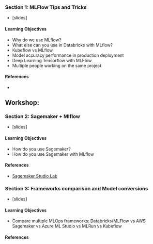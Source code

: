 ### Section 1:  MLFlow Tips and Tricks 
* [slides]

#### Learning Objectives

* Why do we use MLflow?
* What else can you use in Databricks with MLflow?
* Kubeflow vs MLflow
* Model accuracy performance in production deployment
* Deep Learning Tensorflow with MLFlow
* Multiple people working on the same project

#### References
* 

## Workshop: 

### Section 2: Sagemaker + Mlflow  
* [slides]

#### Learning Objectives
* How do you use Sagemaker?
* How do you use Sagemaker with MLflow

#### References
* [Sagemaker Studio Lab](https://aws.amazon.com/sagemaker/studio-lab/)

### Section 3: Frameworks comparison and Model conversions 
* [slides]

#### Learning Objectives
* Compare multiple MLOps frameworks:  Databricks/MLFlow vs AWS Sagemaker vs Azure ML Studio vs MLRun vs Kubeflow

#### References

